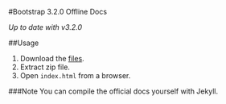 #Bootstrap 3.2.0 Offline Docs

*Up to date with v3.2.0*

##Usage

1. Download the [files](https://github.com/…).
2. Extract zip file.
3. Open `index.html` from a browser.


###Note
You can compile the official docs yourself with Jekyll.
